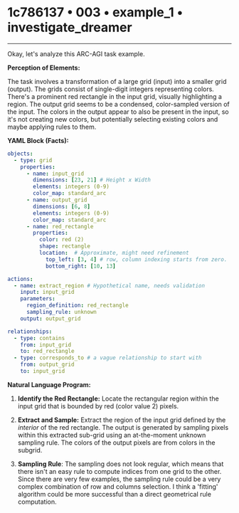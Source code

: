 # 1c786137 • 003 • example_1 • investigate_dreamer

---
Okay, let's analyze this ARC-AGI task example.

**Perception of Elements:**

The task involves a transformation of a large grid (input) into a smaller grid (output). The grids consist of single-digit integers representing colors. There's a prominent red rectangle in the input grid, visually highlighting a region. The output grid seems to be a condensed, color-sampled version of the input. The colors in the output appear to also be present in the input, so it's not creating new colors, but potentially selecting existing colors and maybe applying rules to them.

**YAML Block (Facts):**



```yaml
objects:
  - type: grid
    properties:
      - name: input_grid
        dimensions: [23, 21] # Height x Width
        elements: integers (0-9)
        color_map: standard_arc
      - name: output_grid
        dimensions: [6, 8]
        elements: integers (0-9)
        color_map: standard_arc
      - name: red_rectangle
        properties:
          color: red (2)
          shape: rectangle
          location:  # Approximate, might need refinement
            top_left: [3, 4] # row, column indexing starts from zero.
            bottom_right: [10, 13]

actions:
  - name: extract_region # Hypothetical name, needs validation
    input: input_grid
    parameters:
      region_definition: red_rectangle
      sampling_rule: unknown
    output: output_grid

relationships:
  - type: contains
    from: input_grid
    to: red_rectangle
  - type: corresponds_to # a vague relationship to start with
    from: output_grid
    to: input_grid
```



**Natural Language Program:**

1.  **Identify the Red Rectangle:** Locate the rectangular region within the input grid that is bounded by red (color value 2) pixels.

2.  **Extract and Sample:** Extract the region of the input grid defined by the *interior* of the red rectangle. The output is generated by sampling pixels within this extracted sub-grid using an at-the-moment unknown sampling rule. The colors of the output pixels are from colors in the subgrid.

3. **Sampling Rule**: The sampling does not look regular, which means that there isn't an easy rule to compute indices from one grid to the other. Since there are very few examples, the sampling rule could be a very complex combination of row and columns selection. I think a 'fitting' algorithm could be more successful than a direct geometrical rule computation.

